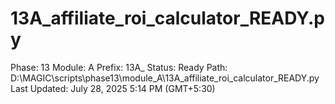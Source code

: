 # 13A_affiliate_roi_calculator_READY.py

Phase: 13
Module: A
Prefix: 13A_
Status: Ready
Path: D:\MAGIC\scripts\phase13\module_A\13A_affiliate_roi_calculator_READY.py
Last Updated: July 28, 2025 5:14 PM (GMT+5:30)
